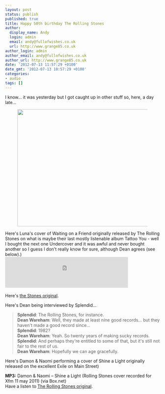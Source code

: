 ```yaml
---
layout: post
status: publish
published: true
title: Happy 50th birthday The Rolling Stones
author:
  display_name: Andy
  login: admin
  email: andy@fullofwishes.co.uk
  url: http://www.grange85.co.uk
author_login: admin
author_email: andy@fullofwishes.co.uk
author_url: http://www.grange85.co.uk
date: '2012-07-13 11:57:29 +0100'
date_gmt: '2012-07-13 10:57:29 +0100'
categories:
- audio
tags: []
---
```

<p>I know... it was yesterday but I got caught up in other stuff so, here, a day late...</p>
<p><figure class="caption aligncenter" width="525" caption="The best line-up of The Rolling Stones"><img alt="" src="http://media.fullofwishes.co.uk/00-misc/pictures/Stones69.jpg" title="The best line-up of The Rolling Stones" width="525" height="380" /><figcaption class="caption-text"></figcaption></figure>
<p>Here's Luna's cover of Waiting on a Friend originally released by The Rolling Stones on what is maybe their last mostly listenable album Tattoo You - well I bought the next one Undercover and it was awful and never bought another so I guess I don't really know for sure, although Dean agrees (see below).)<br />
<iframe class="aligncenter" width="400" height="100" style="position: relative; display: block; width: 400px; height: 100px;" src="http://bandcamp.com/EmbeddedPlayer/v=2/track=1581795912/size=venti/bgcol=FFFFFF/linkcol=4285BB/" allowtransparency="true" frameborder="0"><a href="http://luna.bandcamp.com/track/waiting-on-a-friend">Waiting on a Friend by Luna</a></iframe><br />
Here's <a href="http://youtu.be/wMYjTWbU76k">the Stones original</a>.</p>
<p>Here's <span class="removed_link" title="http://www.splendidezine.com/features/luna2/">Dean being interviewed by Splendi</span>d...</p>
<blockquote><p><strong>Splendid</strong>: The Rolling Stones, for instance.<br />
<strong>Dean Wareham</strong>: Well, they made at least nine good records... but they haven't made a good record since...<br />
<strong>Splendid</strong>: 1982?<br />
<strong>Dean Wareham</strong>: Yeah. So twenty years of making sucky records.<br />
<strong>Splendid</strong>: And perhaps they're entitled to some of that, but it's still not fair to the rest of us.<br />
<strong>Dean Wareham</strong>: Hopefully we can age gracefully.
</p></blockquote>
<p>Here's Damon & Naomi performing a cover of Shine a Light originally released on the excellent Exile on Main Street)</p>
<p><strong>MP3:</strong> <span class="removed_link" title="https://www.box.com/s/03b5237a90a4b385020f">Damon & Naomi – Shine a Light</span> (Rolling Stones cover recorded for Xfm 11 may 2011) (via Box.net)<br />
Have a listen to <a href="http://youtu.be/thZ__Ak8PyA">The Rolling Stones original</a>.</p>
